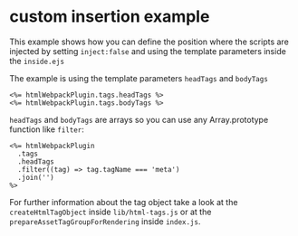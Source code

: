 # custom insertion example

This example shows how you can define the position where the scripts are injected
by setting `inject:false` and using the template parameters inside the `inside.ejs`

The example is using the template parameters `headTags` and `bodyTags`

```
<%= htmlWebpackPlugin.tags.headTags %>
<%= htmlWebpackPlugin.tags.bodyTags %>
```

`headTags` and `bodyTags` are arrays so you can use any Array.prototype function like `filter`:

```
<%= htmlWebpackPlugin
  .tags
  .headTags
  .filter((tag) => tag.tagName === 'meta')
  .join('') 
%>
```

For further information about the tag object take a look at the `createHtmlTagObject` inside `lib/html-tags.js` or at the `prepareAssetTagGroupForRendering` inside `index.js`.
